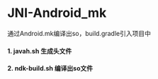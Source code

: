 # JNI-Android_mk
通过Android.mk编译出so，build.gradle引入项目中

#### 1. javah.sh 生成头文件

#### 2. ndk-build.sh 编译出so文件
